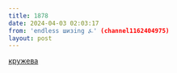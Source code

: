 ```yaml
---
title: 1878
date: 2024-04-03 02:03:17
from: 'endless шизing ⍼' (channel1162404975)
layout: post
---
```


[кружева](https://t.me/+43le9GYc6NwwZGYy)
